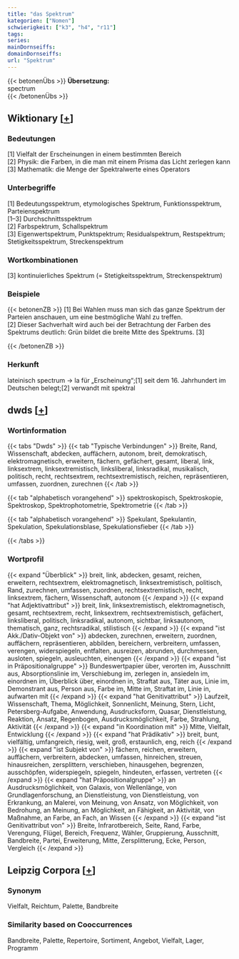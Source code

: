```yaml
---
title: "das Spektrum"
kategorien: ["Nomen"]
schwierigkeit: ["k3", "h4", "r11"]
tags:
series:
mainDornseiffs:
domainDornseiffs:
url: "Spektrum"
---
```


{{< betonenÜbs >}}
**Übersetzung:**  
spectrum  
{{< /betonenÜbs >}}

## Wiktionary [[+](https://de.wiktionary.org/wiki/Spektrum)]

### Bedeutungen
[1] Vielfalt der Erscheinungen in einem bestimmten Bereich  
[2] Physik: die Farben, in die man mit einem Prisma das Licht zerlegen kann  
[3] Mathematik: die Menge der Spektralwerte eines Operators  

### Unterbegriffe
[1] Bedeutungsspektrum, etymologisches Spektrum, Funktionsspektrum, Parteienspektrum  
[1–3] Durchschnittsspektrum  
[2] Farbspektrum, Schallspektrum  
[3] Eigenwertspektrum, Punktspektrum; Residualspektrum, Restspektrum; Stetigkeitsspektrum, Streckenspektrum  

### Wortkombinationen
[3] kontinuierliches Spektrum (= Stetigkeitsspektrum, Streckenspektrum)  

### Beispiele
{{< betonenZB >}}
[1] Bei Wahlen muss man sich das ganze Spektrum der Parteien anschauen, um eine bestmögliche Wahl zu treffen.  
[2] Dieser Sachverhalt wird auch bei der Betrachtung der Farben des Spektrums deutlich: Grün bildet die breite Mitte des Spektrums. [3]  

{{< /betonenZB >}}
### Herkunft
lateinisch spectrum → la für „Erscheinung“;[1] seit dem 16. Jahrhundert im Deutschen belegt;[2] verwandt mit spektral  



## dwds [[+](https://www.dwds.de/wb/Spektrum)]

### Wortinformation
{{< tabs "Dwds" >}}
{{< tab "Typische Verbindungen" >}}
Breite, Rand, Wissenschaft, abdecken, auffächern, autonom, breit, demokratisch, elektromagnetisch, erweitern, fächern, gefächert, gesamt, liberal, link, linksextrem, linksextremistisch, linksliberal, linksradikal, musikalisch, politisch, recht, rechtsextrem, rechtsextremistisch, reichen, repräsentieren, umfassen, zuordnen, zurechnen
{{< /tab >}}

{{< tab "alphabetisch vorangehend" >}}
spektroskopisch, Spektroskopie, Spektroskop, Spektrophotometrie, Spektrometrie
{{< /tab >}}

{{< tab "alphabetisch vorangehend" >}}
Spekulant, Spekulantin, Spekulation, Spekulationsblase, Spekulationsfieber
{{< /tab >}}

{{< /tabs >}}

### Wortprofil
{{< expand "Überblick" >}} breit, link, abdecken, gesamt, reichen, erweitern, rechtsextrem, elektromagnetisch, linksextremistisch, politisch, Rand, zurechnen, umfassen, zuordnen, rechtsextremistisch, recht, linksextrem, fächern, Wissenschaft, autonom {{< /expand >}}
{{< expand "hat Adjektivattribut" >}} breit, link, linksextremistisch, elektromagnetisch, gesamt, rechtsextrem, recht, linksextrem, rechtsextremistisch, gefächert, linksliberal, politisch, linksradikal, autonom, sichtbar, linksautonom, thematisch, ganz, rechtsradikal, stilistisch {{< /expand >}}
{{< expand "ist Akk./Dativ-Objekt von" >}} abdecken, zurechnen, erweitern, zuordnen, auffächern, repräsentieren, abbilden, bereichern, verbreitern, umfassen, verengen, widerspiegeln, entfalten, ausreizen, abrunden, durchmessen, ausloten, spiegeln, ausleuchten, einengen {{< /expand >}}
{{< expand "ist in Präpositionalgruppe" >}} Bundeswertpapier über, verorten im, Ausschnitt aus, Absorptionslinie im, Verschiebung im, zerlegen in, ansiedeln im, einordnen im, Überblick über, einordnen in, Straftat aus, Täter aus, Linie im, Demonstrant aus, Person aus, Farbe im, Mitte im, Straftat im, Linie in, aufwarten mit {{< /expand >}}
{{< expand "hat Genitivattribut" >}} Laufzeit, Wissenschaft, Thema, Möglichkeit, Sonnenlicht, Meinung, Stern, Licht, Petersberg-Aufgabe, Anwendung, Ausdrucksform, Quasar, Dienstleistung, Reaktion, Ansatz, Regenbogen, Ausdrucksmöglichkeit, Farbe, Strahlung, Aktivität {{< /expand >}}
{{< expand "in Koordination mit" >}} Mitte, Vielfalt, Entwicklung {{< /expand >}}
{{< expand "hat Prädikativ" >}} breit, bunt, vielfältig, umfangreich, riesig, weit, groß, erstaunlich, eng, reich {{< /expand >}}
{{< expand "ist Subjekt von" >}} fächern, reichen, erweitern, auffächern, verbreitern, abdecken, umfassen, hinreichen, streuen, hinausreichen, zersplittern, verschieben, hinausgehen, begrenzen, ausschöpfen, widerspiegeln, spiegeln, hindeuten, erfassen, vertreten {{< /expand >}}
{{< expand "hat Präpositionalgruppe" >}} an Ausdrucksmöglichkeit, von Galaxis, von Wellenlänge, von Grundlagenforschung, an Dienstleistung, von Dienstleistung, von Erkrankung, an Malerei, von Meinung, von Ansatz, von Möglichkeit, von Bedrohung, an Meinung, an Möglichkeit, an Fähigkeit, an Aktivität, von Maßnahme, an Farbe, an Fach, an Wissen {{< /expand >}}
{{< expand "ist Genitivattribut von" >}} Breite, Infrarotbereich, Seite, Rand, Farbe, Verengung, Flügel, Bereich, Frequenz, Wähler, Gruppierung, Ausschnitt, Bandbreite, Partei, Erweiterung, Mitte, Zersplitterung, Ecke, Person, Vergleich {{< /expand >}}

## Leipzig Corpora [[+](https://corpora.uni-leipzig.de/en/res?word=Spektrum&corpusId=deu_newscrawl-public_2018)]


### Synonym
Vielfalt, Reichtum, Palette, Bandbreite


### Similarity based on Cooccurrences
Bandbreite, Palette, Repertoire, Sortiment, Angebot, Vielfalt, Lager, Programm

